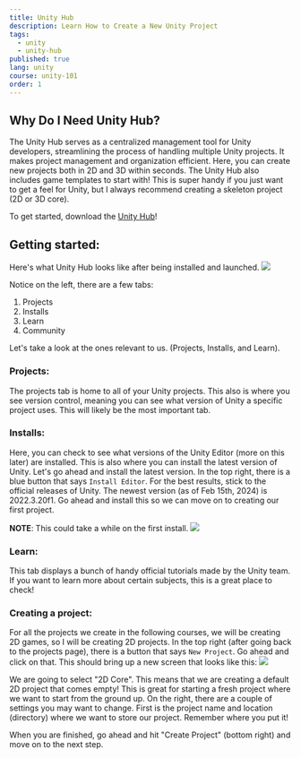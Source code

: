 ```yaml
---
title: Unity Hub
description: Learn How to Create a New Unity Project
tags:
  - unity
  - unity-hub
published: true
lang: unity
course: unity-101
order: 1
---
```


## Why Do I Need Unity Hub?
The Unity Hub serves as a centralized management tool for Unity developers, streamlining the process of handling multiple Unity projects. It makes project management and organization efficient. Here, you can create new projects both in 2D and 3D within seconds. The Unity Hub also includes game templates to start with! This is super handy if you just want to get a feel for Unity, but I always recommend creating a skeleton project (2D or 3D core).

To get started, download the [Unity Hub](https://unity.com/download)!

## Getting started:
Here's what Unity Hub looks like after being installed and launched.
![](/imgs/unity/unity-101/UnityHub.webp)

Notice on the left, there are a few tabs:
1. Projects
2. Installs
3. Learn
4. Community

Let's take a look at the ones relevant to us. (Projects, Installs, and Learn).

### Projects:
The projects tab is home to all of your Unity projects. This also is where you see version control, meaning you can see what version of Unity a specific project uses. This will likely be the most important tab.

### Installs:
Here, you can check to see what versions of the Unity Editor (more on this later) are installed. This is also where you can install the latest version of Unity. Let's go ahead and install the latest version. In the top right, there is a blue button that says `Install Editor`. For the best results, stick to the official releases of Unity. The newest version (as of Feb 15th, 2024) is 2022.3.20f1. Go ahead and install this so we can move on to creating our first project.

**NOTE**: This could take a while on the first install.
![](/imgs/unity/unity-101/UnityVersion.webp)

### Learn:
This tab displays a bunch of handy official tutorials made by the Unity team. If you want to learn more about certain subjects, this is a great place to check!

### Creating a project:
For all the projects we create in the following courses, we will be creating 2D games, so I will be creating 2D projects. In the top right (after going back to the projects page), there is a button that says `New Project`. Go ahead and click on that. This should bring up a new screen that looks like this:
![](/imgs/unity/unity-101/CreateProject.webp)

We are going to select "2D Core". This means that we are creating a default 2D project that comes empty! This is great for starting a fresh project where we want to start from the ground up. On the right, there are a couple of settings you may want to change. First is the project name and location (directory) where we want to store our project. Remember where you put it!

When you are finished, go ahead and hit "Create Project" (bottom right) and move on to the next step.